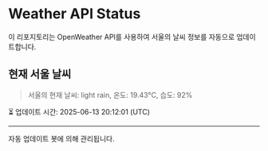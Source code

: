 
# Weather API Status

이 리포지토리는 OpenWeather API를 사용하여 서울의 날씨 정보를 자동으로 업데이트합니다.

## 현재 서울 날씨
> 서울의 현재 날씨: light rain, 온도: 19.43°C, 습도: 92%

⏳ 업데이트 시간: 2025-06-13 20:12:01 (UTC)

---
자동 업데이트 봇에 의해 관리됩니다.
